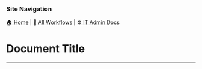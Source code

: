 <!-- description: Documentation about Document Title for Your Organization. -->

### Site Navigation
[🏠 Home](../../../README.md) | [📂 All Workflows](../../../users/users.md) | [⚙ IT Admin Docs](../../README.md)

# Document Title

---